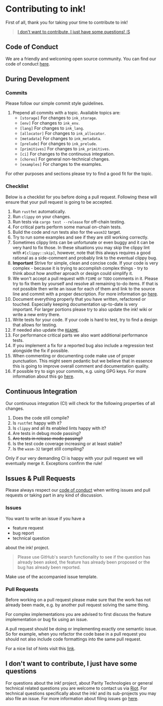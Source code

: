 # Contributing to ink!

First of all, thank you for taking your time to contribute to ink!

> [I don't want to contribute, I just have some questions! :S](#I-dont-want-to-contribute-I-just-have-some-questions)

## Code of Conduct

We are a friendly and welcoming open source community.
You can find our code of conduct [here](CODE_OF_CONDUCT.md).

## During Development

### Commits

Please follow our simple commit style guidelines.

1. Prepend all commits with a topic.
   Available topics are:
    - `[storage]` For changes to `ink_storage`.
    - `[env]` For changes to `ink_env`.
    - `[lang]` For changes to `ink_lang`.
    - `[allocator]` For changes to `ink_allocator`.
    - `[metadata]` For changes to `ink_metadata`.
    - `[prelude]` For changes to `ink_prelude`.
    - `[primitives]` For changes to `ink_primitives`.
    - `[ci]` For changes to the continuous integration.
    - `[chores]` For general non-technical changes.
    - `[examples]` For changes to the examples.

For other purposes and sections please try to find a good fit for the topic.

### Checklist

Below is a checklist for you before doing a pull request.
Following these will ensure that your pull request is going to be accepted.

1. Run `rustfmt` automatically.
1. Run `clippy` on your changes.
1. Run tests via `cargo test --release` for off-chain testing.
1. For critical parts perform some manual on-chain tests.
1. Build the code and run tests also for the `wasm32` target.
1. Try to run some examples and see if they are still working correctly.
1. Sometimes clippy lints can be unfortunate or even buggy and it can be very hard to fix those.
  In these situations you may skip the clippy lint with `#[clippy::skip]`, however,
  note that this always requires a good rational as a side-comment and probably link to the eventual clippy bug.
1. **Important** Strive for simple, clean and concise code.
  If your code is very complex - because it is trying to accomplish complex things - try to think about how another aproach or design could simplify it.
1. We won't accept a pull request with `FIXME` or `TODO` comments in it.
   Please try to fix them by yourself and resolve all remaining to-do items.
   If that is not possible then write an issue for each of them and link to the source line and commit with a proper description. For more information go [here](#Issues-&-pull-requests).
1. Document everything properly that you have written, refactored or touched. Especially keeping documentation up-to-date is very important. For larger portions please try to also update the ink! wiki or write a new entry there.
1. Write tests for your code. If your code is hard to test, try to find a design that allows for testing.
1. If needed also update the [`README`](README.md).
1. For performance critical parts we also want additional performance tests.
1. If you implement a fix for a reported bug also include a regression test alongside the fix if possible.
1. When commenting or documenting code make use of proper punctuation.
   This might seem pedantic but we believe that in essence this is going to improve overall comment and documentation quality.
1. If possible try to sign your commits, e.g. using GPG keys. For more information about this go [here](https://help.github.com/en/articles/signing-commits).

## Continuous Integration

Our continuous integration (CI) will check for the following properties of all changes.

1. Does the code still compile?
1. Is `rustfmt` happy with it?
1. Is `clippy` and all its enabled lints happy with it?
1. Are tests in debug mode passing?
1. ~~Are tests in release mode passing?~~
1. Is the test code coverage increasing or at least stable?
1. Is the `wasm-32` target still compiling?

Only if our very demanding CI is happy with your pull request we will eventually merge it.
Exceptions confirm the rule!

## Issues & Pull Requests

Please always respect our [code of conduct](CODE_OF_CONDUCT.md) when writing issues and pull requests or taking part in any kind of discussion.

### Issues

You want to write an issue if you have a
- feature request
- bug report
- technical question

about the ink! project.

> Please use GitHub's search functionality to see if the question has already been asked,
the feature has already been proposed or the bug has already been reported.

Make use of the accompanied issue template.

### Pull Requests

Before working on a pull request please make sure that the work has not already been made, e.g. by another pull request solving the same thing.

For complex implementations you are advised to first discuss the feature implementation or bug fix using an issue.

A pull request should be doing or implementing exactly one semantic issue. So for example, when you refactor the code base in a pull request you should not also include code formattings into the same pull request.

For a nice list of hints visit this [link][GitHub Perfect Pull Reqest].

## I don't want to contribute, I just have some questions

For questions about the ink! project, about Parity Technologies or general technical related questions you are welcome to contact us via [Riot][Riot-Smart-Contracts-ink]. For technical questions specifically about the ink! and its sub-projects you may also file an issue. For more information about filing issues go [here](#Issues-&-pull-requests).

[Riot-Smart-Contracts-ink]: https://riot.im/app/#/room/#ink:matrix.parity.io

[GitHub Perfect Pull Reqest]: https://github.blog/2015-01-21-how-to-write-the-perfect-pull-request/
